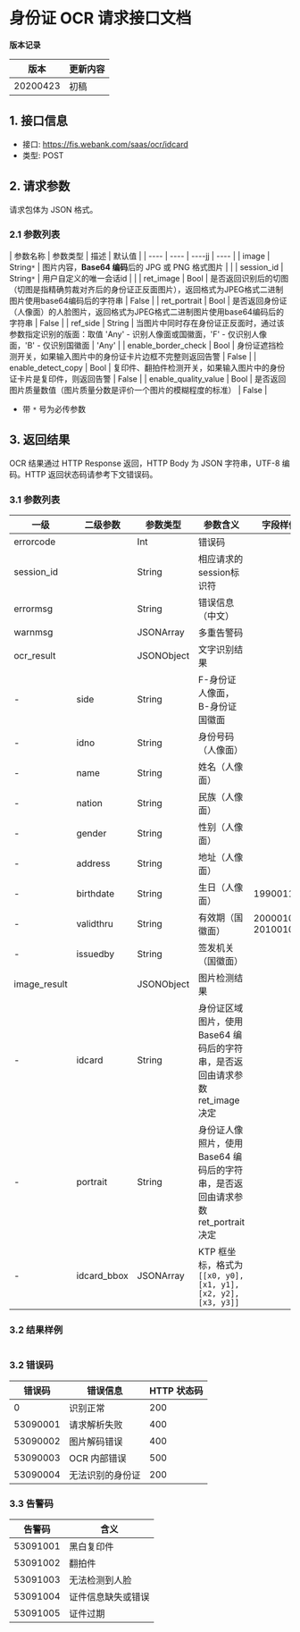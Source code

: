 # 身份证 OCR 请求接口文档

**版本记录**
 
| 版本 | 更新内容 |
| ---- | ---- |
| 20200423 | 初稿 |

## 1. 接口信息

 * 接口: https://fis.webank.com/saas/ocr/idcard
 * 类型: POST

## 2. 请求参数

请求包体为 JSON 格式。

### 2.1 参数列表

| 参数名称 | 参数类型 | 描述 | 默认值 |
| ---- | ---- | ----jj | ---- |
| image | String`*` | 图片内容，**Base64 编码**后的 JPG 或 PNG 格式图片 | |
| session_id | String`*` | 用户自定义的唯一会话id | |
| ret_image | Bool | 是否返回识别后的切图（切图是指精确剪裁对齐后的身份证正反面图片），返回格式为JPEG格式二进制图片使用base64编码后的字符串 | False |
| ret_portrait | Bool | 是否返回身份证（人像面）的人脸图片，返回格式为JPEG格式二进制图片使用base64编码后的字符串 | False |
| ref_side | String | 当图片中同时存在身份证正反面时，通过该参数指定识别的版面：取值  'Any' - 识别人像面或国徽面，'F' - 仅识别人像面，'B' - 仅识别国徽面 |  'Any' |
| enable_border_check | Bool | 身份证遮挡检测开关，如果输入图片中的身份证卡片边框不完整则返回告警 | False |
| enable_detect_copy | Bool | 复印件、翻拍件检测开关，如果输入图片中的身份证卡片是复印件，则返回告警 | False |
| enable_quality_value | Bool | 是否返回图片质量数值（图片质量分数是评价一个图片的模糊程度的标准） | False |

* 带 `*` 号为必传参数

## 3. 返回结果

OCR 结果通过 HTTP Response 返回，HTTP Body 为 JSON 字符串，UTF-8 编码。HTTP 返回状态码请参考下文错误码。

### 3.1 参数列表

| 一级 | 二级参数 | 参数类型 |  参数含义 | 字段样例 |
| ---- | ---- | ---- | ---- | ---- |
| errorcode | | Int | 错误码 | |
| session_id | | String | 相应请求的session标识符 |
| errormsg | | String | 错误信息（中文）|
| warnmsg | | JSONArray | 多重告警码 | | 
| ocr_result | | JSONObject | 文字识别结果 |  | |
| - | side | String | F-身份证人像面，B-身份证国徽面 | 
| - | idno | String | 身份号码（人像面） | |
| - | name | String | 姓名（人像面） | |
| - | nation | String | 民族（人像面） | |
| - | gender | String | 性别（人像面） | |
| - | address | String | 地址（人像面） | |
| - | birthdate | String | 生日（人像面） | 19900111 |
| - | validthru | String | 有效期（国徽面） | 20000101-20100101 |
| - | issuedby | String | 签发机关（国徽面） | |
| image_result | | JSONObject | 图片检测结果 | |
| - | idcard | String | 身份证区域图片，使用 Base64 编码后的字符串，是否返回由请求参数 ret_image 决定 | |
| - | portrait | String | 身份证人像照片，使用 Base64 编码后的字符串，是否返回由请求参数 ret_portrait 决定 | |
| - | idcard_bbox | JSONArray | KTP 框坐标，格式为 `[[x0, y0], [x1, y1], [x2, y2], [x3, y3]]` |

### 3.2 结果样例

```

```

### 3.2 错误码

| 错误码 | 错误信息 | HTTP 状态码 |
| ---- | ---- | ---- |
| 0 | 识别正常 | 200 |
| 53090001 | 请求解析失败 | 400 |
| 53090002 | 图片解码错误 | 400 | 
| 53090003 | OCR 内部错误 | 500 |
| 53090004 | 无法识别的身份证 | 200 |

### 3.3 告警码

| 告警码 | 含义 | 
| ---- | ---- |
| 53091001 | 黑白复印件 |
| 53091002 | 翻拍件 |
| 53091003 | 无法检测到人脸 |
| 53091004 | 证件信息缺失或错误 |
| 53091005 | 证件过期 |
